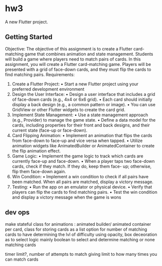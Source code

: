# hw3

A new Flutter project.

## Getting Started

Objective: The objective of this assignment is to create a Flutter card-matching game that combines
animation and state management. Students will build a game where players need to match pairs of cards.
In this assignment, you will create a Flutter card-matching game. Players will be presented with a grid of
face-down cards, and they must flip the cards to find matching pairs.
Requirements:
1. Create a Flutter Project:
    • Start a new Flutter project using your preferred development environment
2. Design the User Interface:
    • Design a user interface that includes a grid of face-down cards (e.g., 4x4 or 6x6 grid).
    • Each card should initially display a back design (e.g., a common pattern or image).
    • You can use GridView or other Flutter widgets to create the card grid.
3. Implement State Management:
    • Use a state management approach (e.g., Provider) to manage the game state.
    • Define a data model for the cards, including properties for their front and back designs,
and their current state (face-up or face-down).
4. Card Flipping Animation:
    • Implement an animation that flips the cards from face-down to face-up and vice versa
when tapped.
    • Utilize animation widgets like AnimatedBuilder or AnimatedContainer to create the flip
animation effect.
5. Game Logic:
    • Implement the game logic to track which cards are currently face-up and face-down.
    • When a player taps two face-down cards, check if they match. If they do, keep them face-
        up; otherwise, flip them face-down again.
6. Win Condition:
    • Implement a win condition to check if all pairs have been matched. When all pairs are
        matched, display a victory message.
7. Testing:
    • Run the app on an emulator or physical device.
    • Verify that players can flip the cards to find matching pairs.
    • Test the win condition and display a victory message when the game is wons

## dev ops

make stateful class for animations : animated builder/ animated container per card, 
class for storing cards as a list
option for number of matching cards to have determining the lvl of difficulty 
using opacity, box deceoration as to select 
logic mainly boolean to select and determine matching or none matching cards

timer limit?, number of attempts to match giving limit to how many times you can match cards




